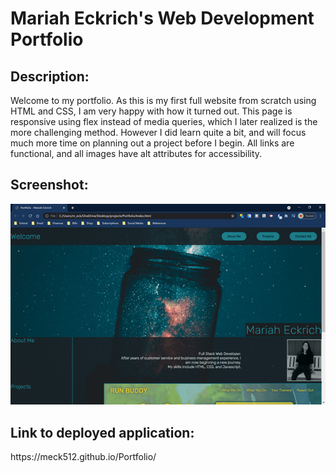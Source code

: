 

<h1>Mariah Eckrich's Web Development Portfolio</h1>
<h2>Description:</h2>
<p> 
Welcome to my portfolio. As this is my first full website from scratch using HTML and CSS, I am very happy with how it turned out. This page is responsive using flex instead of media queries, which I later realized is the more challenging method. However I did learn quite a bit, and will focus much more time on planning out a project before I begin. All links are functional, and all images have alt attributes for accessibility. 
</p>

<h2>Screenshot:</h2>

<img src=assets\images\Screenshot-final.png/>

<h2>Link to deployed application:</h2>
<p>https://meck512.github.io/Portfolio/</p>
